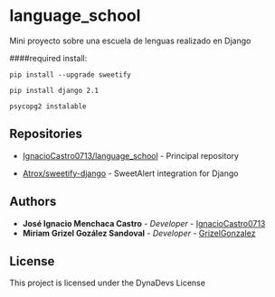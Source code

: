 # language_school
Mini proyecto sobre una escuela de lenguas realizado en Django

####required install:

```
pip install --upgrade sweetify

pip install django 2.1

psycopg2 instalable
```

## Repositories

* [IgnacioCastro0713/language_school](https://github.com/IgnacioCastro0713/language_school) - Principal repository

* [Atrox/sweetify-django](https://github.com/Atrox/sweetify-django) - SweetAlert integration for Django

## Authors

* **José Ignacio Menchaca Castro** - *Developer* - [IgnacioCastro0713](https://github.com/IgnacioCastro0713)
* **Miriam Grizel Gozález Sandoval** - *Developer* - [GrizelGonzalez](https://github.com/GrizelGonzalez)

## License

This project is licensed under the DynaDevs License